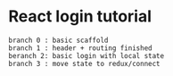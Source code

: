 # React login tutorial

    branch 0 : basic scaffold
    branch 1 : header + routing finished
    beranch 2: basic login with local state
    branch 3 : move state to redux/connect
